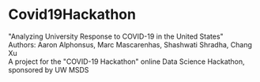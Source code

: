 # Covid19Hackathon
"Analyzing University Response to COVID-19 in the United States" <br />
Authors: Aaron Alphonsus, Marc Mascarenhas, Shashwati Shradha, Chang Xu<br />
A project for the "COVID-19 Hackathon" online Data Science Hackathon, sponsored by UW MSDS
